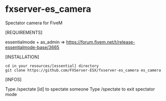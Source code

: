 # fxserver-es_camera
Spectator camera for FiveM

[REQUIREMENTS]

essentialmode + as_admin => https://forum.fivem.net/t/release-essentialmode-base/3665

[INSTALLATION]

```
cd in your resources/[essential] directory
git clone https://github.com/FXServer-ESX/fxserver-es_camera es_camera
```

[INFOS]

Type /spectate [id] to spectate someone
Type /spectate to exit spectator mode
